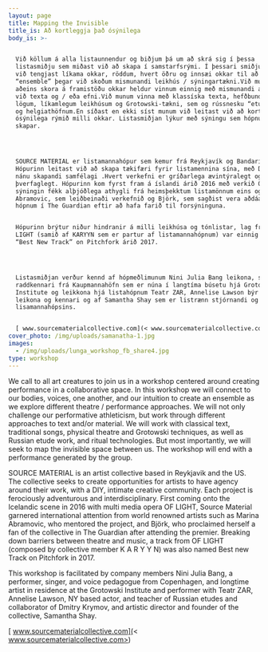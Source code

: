 ```yaml
---
layout: page
title: Mapping the Invisible
title_is: Að kortleggja það ósýnilega
body_is: >-


  Við köllum á alla listaunnendur og biðjum þá um að skrá sig í þessa
  listasmiðju sem miðast við að skapa í samstarfsrými. Í þessari smiðju munum
  við tengjast líkama okkar, röddum, hvert öðru og innsæi okkar til að búa til
  “ensemble” þegar við skoðum mismunandi leikhús / sýningartækni.Við munum ekki
  aðeins skora á framistöðu okkar heldur vinnum einnig með mismunandi aðferðir
  við texta og / eða efni.Við munum vinna með klassíska texta, hefðbundnum
  lögum, líkamlegum leikhúsum og Grotowski-tækni, sem og rússnesku “etude work”
  og helgiathöfnum.En síðast en ekki síst munum við leitast við að kortleggja
  ósýnilega rýmið milli okkar. Listasmiðjan lýkur með sýningu sem hópnurinn
  skapar.




  SOURCE MATERIAL er listamannahópur sem kemur frá Reykjavík og Bandaríkjunum.
  Hópurinn leitast við að skapa tækifæri fyrir listamennina sína, með DIY og
  nánu skapandi samfélagi .Hvert verkefni er gríðarlega ævintýralegt og
  þverfaglegt. Hópurinn kom fyrst fram á íslandi árið 2016 með verkið OF LIGHT,
  sýningin fékk alþjóðlega athygli frá heimsþekktum listamönnum eins og Marina
  Abramovic, sem leiðbeinaði verkefnið og Björk, sem sagðist vera aðdáandi af
  hópnum í The Guardian eftir að hafa farið til forsýninguna.


  Hópurinn brýtur niður hindranir á milli leikhúsa og tónlistar, lag frá OF
  LIGHT (samið af KARYYN sem er partur af listamannahópnum) var einnig nefnt
  “Best New Track” on Pitchfork árið 2017.




  Listasmiðjan verður kennd af hópmeðlimunum Nini Julia Bang leikona, sönkona og
  raddkennari frá Kaupmannahöfn sem er núna í langtíma búsetu hjá Grotowski
  Institute og leikkona hjá listahópnum Teatr ZAR, Annelise Lawson býr í NY er
  leikona og kennari og af Samantha Shay sem er listrænn stjórnandi og stofnandi
  lisamannahópsins.


  [ www.sourcematerialcollective.com](< www.sourcematerialcollective.com>)
cover_photo: /img/uploads/samanatha-1.jpg
images:
  - /img/uploads/lunga_workshop_fb_share4.jpg
type: workshop
---
```

We call to all art creatures to join us in a workshop centered around creating performance in a collaborative space. In this workshop we will connect to our bodies, voices, one another, and our intuition to create an ensemble as we explore different theatre / performance approaches. We will not only challenge our performative athleticism, but work through different approaches to text and/or material.  We will work with classical text, traditional songs, physical theatre and Grotowski techniques, as well as Russian etude work, and ritual technologies. But most importantly, we will seek to map the invisible space between us. The workshop will end with a performance generated by the group.



SOURCE MATERIAL is an artist collective  based in Reykjavik and the US. The collective seeks to create opportunities for artists to have agency around their work, with a DIY, intimate creative community. Each project is ferociously adventurous and interdisciplinary. First coming onto the Icelandic scene in 2016 with multi media opera OF LIGHT, Source Material garnered international attention from world renowned artists such as Marina Abramovic, who mentored the project, and Björk, who proclaimed herself a fan of the collective in The Guardian after attending the premier. Breaking down barriers between theatre and music, a track from OF LIGHT (composed by collective member K A R Y Y N) was also named Best new Track on Pitchfork in 2017.



This workshop is facilitated by company members Nini Julia Bang, a performer, singer, and voice pedagogue from Copenhagen, and longtime artist in residence at the Grotowski Institute and performer with Teatr ZAR, Annelise Lawson, NY based actor, and teacher of Russian etudes and collaborator of Dmitry Krymov, and artistic director and founder of the collective, Samantha Shay.



[ www.sourcematerialcollective.com](< www.sourcematerialcollective.com>)
